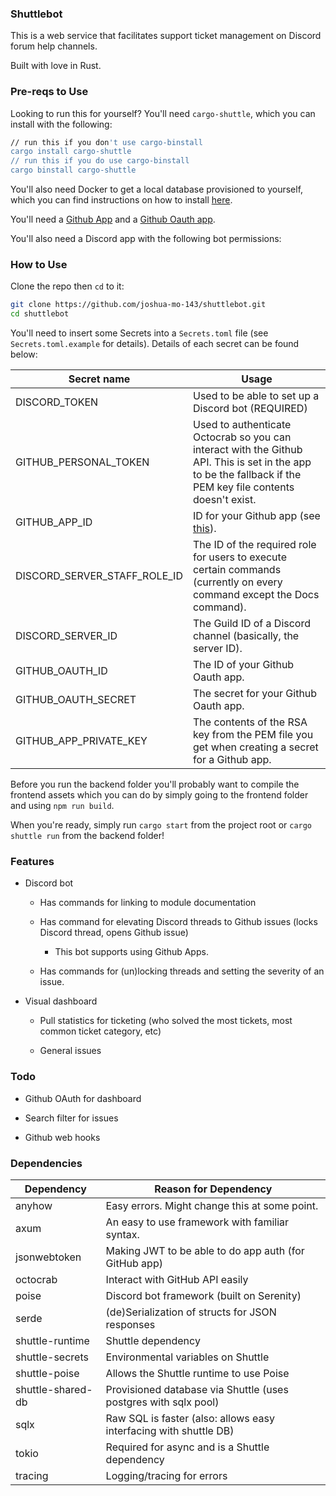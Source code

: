 ### Shuttlebot

This is a web service that facilitates support ticket management on Discord forum help channels.

Built with love in Rust.

### Pre-reqs to Use

Looking to run this for yourself? You'll need `cargo-shuttle`, which you can install with the following:

```sh
// run this if you don't use cargo-binstall
cargo install cargo-shuttle
// run this if you do use cargo-binstall
cargo binstall cargo-shuttle
```

You'll also need Docker to get a local database provisioned to yourself, which you can find instructions on how to install [here](https://docs.docker.com/get-docker/).

You'll need a [Github App](https://docs.github.com/en/apps/creating-github-apps/registering-a-github-app/registering-a-github-app) and a [Github Oauth app](https://docs.github.com/en/apps/oauth-apps/building-oauth-apps/creating-an-oauth-app).

You'll also need a Discord app with the following bot permissions:



### How to Use

Clone the repo then `cd` to it: 

```sh
git clone https://github.com/joshua-mo-143/shuttlebot.git
cd shuttlebot
```

You'll need to insert some Secrets into a `Secrets.toml` file (see `Secrets.toml.example` for details). Details of each secret can be found below:

| Secret name                  | Usage                                                                                                                                                         |
|------------------------------|---------------------------------------------------------------------------------------------------------------------------------------------------------------|
| DISCORD_TOKEN                | Used to be able to set up a Discord bot (REQUIRED)                                                                                                            |
| GITHUB_PERSONAL_TOKEN        | Used to authenticate Octocrab so you can interact with the Github API.  This is set in the app to be the fallback if the PEM key file contents doesn't exist. |
| GITHUB_APP_ID                | ID for your Github app (see [this](https://docs.github.com/en/apps/creating-github-apps/registering-a-github-app/registering-a-github-app)).                  |
| DISCORD_SERVER_STAFF_ROLE_ID | The ID of the required role for users to execute certain commands (currently on every command except the Docs command).                                       |
| DISCORD_SERVER_ID            | The Guild ID of a Discord channel (basically, the server ID).                                                                                                 |
| GITHUB_OAUTH_ID              | The ID of your Github Oauth app.                                                                                                                              |
| GITHUB_OAUTH_SECRET          | The secret for your Github Oauth app.                                                                                                                         |
| GITHUB_APP_PRIVATE_KEY       | The contents of the RSA key from the PEM file you get when creating a secret for a Github app.                                                                |

Before you run the backend folder you'll probably want to compile the frontend assets which you can do by simply going to the frontend folder and using `npm run build`.

When you're ready, simply run `cargo start` from the project root or `cargo shuttle run` from the backend folder!

### Features

* Discord bot 

  * Has commands for linking to module documentation

  * Has command for elevating Discord threads to Github issues (locks Discord thread, opens Github issue)

    * This bot supports using Github Apps.

  * Has commands for (un)locking threads and setting the severity of an issue.

* Visual dashboard

  * Pull statistics for ticketing (who solved the most tickets, most common ticket category, etc)

  * General issues

### Todo

* Github OAuth for dashboard

* Search filter for issues

* Github web hooks

### Dependencies

| Dependency        | Reason for Dependency                                             |
|-------------------|-------------------------------------------------------------------|
| anyhow            | Easy errors. Might change this at some point.                     |
| axum              | An easy to use framework with familiar syntax.                    |
| jsonwebtoken      | Making JWT to be able to do app auth (for GitHub app)             |
| octocrab          | Interact with GitHub API easily                                   |
| poise             | Discord bot framework (built on Serenity)                         |
| serde             | (de)Serialization of structs for JSON responses                   |
| shuttle-runtime   | Shuttle dependency                                                |
| shuttle-secrets   | Environmental variables on Shuttle                                |
| shuttle-poise     | Allows the Shuttle runtime to use Poise                           |
| shuttle-shared-db | Provisioned database via Shuttle (uses postgres with sqlx pool)   |
| sqlx              | Raw SQL is faster (also: allows easy interfacing with shuttle DB) |
| tokio             | Required for async and is a Shuttle dependency                    |
| tracing           | Logging/tracing for errors                                        |

